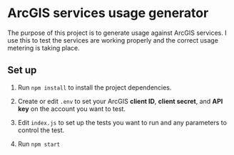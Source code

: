 # ArcGIS services usage generator

The purpose of this project is to generate usage against ArcGIS services. I use this to test the services are working properly and the correct usage metering is taking place.

## Set up

1. Run `npm install` to install the project dependencies.

2. Create or edit `.env` to set your ArcGIS **client ID**, **client secret**, and **API key** on the account you want to test.

3. Edit `index.js` to set up the tests you want to run and any parameters to control the test.

4. Run `npm start`
